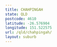 ```yaml
---
title: CHAHPINGAH
state: QLD
postcode: 4610
latitude: -26.576904
longitude: 151.522575
url: /qld/chahpingah/
layout: suburb
---
```

